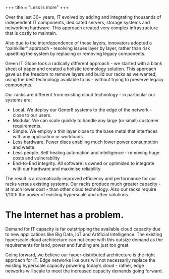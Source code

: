 +++
title = "Less is more"
+++


Over the last 30+ years, IT evolved by adding and integrating thousands of independent IT components, dedicated servers, storage systems and networking hardware. This approach created very complex infrastructure that is costly to maintain.

Also due to the interdependence of these layers, innovators adopted a “painkiller” approach - resolving issues layer by layer, rather than risk upsetting the system by replacing or removing legacy components.

Green IT Globe took a radically different approach - we started with a blank sheet of paper and created a holistic technology solution.  This approach gave us the freedom to remove layers and build our racks as we wanted, using the best technology available to us - without trying to preserve legacy components.

Our racks are different from existing cloud technology - in particular our systems are:

- Local.  We deploy our Gener8 systems to the edge of the network - close to our users.
- Modular.  We can scale quickly to handle any large (or small) customer requirements.  
- Simple. We employ a thin layer close to the base metal that interfaces with any application or workloads
- Less hardware. Fewer discs enabling much lower power consumption and waste
- Less people. Self healing automation and intelligence - removing huge costs and vulnerability 
- End-to-End integrity. All software is owned or optimized to integrate with our hardware and maximise reliability

The result is a dramatically improved efficiency and performance for our racks versus existing systems.  Our racks produce much greater capacity - at much lower cost - than other cloud technology.  Also our racks require 1/10th the power of existing hyperscale and other solutions.

# The Internet has a problem. 

Demand for IT capacity is far outstripping the available cloud capacity due to new applications like Big Data, IoT and Artificial Intelligence. The existing hyperscale cloud architecture can not cope with this outsize demand as the requirements for land, power and funding are just too great.

Going forward, we believe our hyper-distributed architecture is the right approach for IT. Edge networks like ours will not necessarily replace the existing hyperscale capacity powering today’s cloud - rather, edge networks will scale to meet the increased capacity demands going forward.
